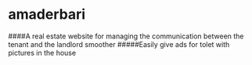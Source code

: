 # amaderbari
####A real estate website for managing the communication between the tenant and the landlord smoother
#####Easily give ads for tolet with pictures in the house

